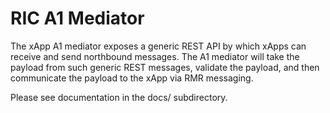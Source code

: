 # RIC A1 Mediator

The xApp A1 mediator exposes a generic REST API by which xApps can
receive and send northbound messages.  The A1 mediator will take
the payload from such generic REST messages, validate the payload,
and then communicate the payload to the xApp via RMR messaging.

Please see documentation in the docs/ subdirectory.
